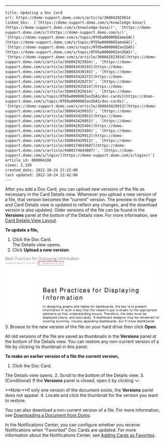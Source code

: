---
    title: Updating a Doc Card
    url: https://domo-support.domo.com/s/article/360042925614
    linked_kbs:  ['[https://domo-support.domo.com/s/knowledge-base/](https://domo-support.domo.com/s/knowledge-base/)', '[https://domo-support.domo.com/s/](https://domo-support.domo.com/s/)', '[https://domo-support.domo.com/s/topic/0TO5w000000ZamoGAC](https://domo-support.domo.com/s/topic/0TO5w000000ZamoGAC)', '[https://domo-support.domo.com/s/topic/0TO5w000000ZanZGAS](https://domo-support.domo.com/s/topic/0TO5w000000ZanZGAS)', '[https://domo-support.domo.com/s/article/360042923934](https://domo-support.domo.com/s/article/360042923934)', '[https://domo-support.domo.com/s/article/360043430193](https://domo-support.domo.com/s/article/360043430193)', '[https://domo-support.domo.com/s/article/360043428373](https://domo-support.domo.com/s/article/360043428373)', '[https://domo-support.domo.com/s/article/360042925614](https://domo-support.domo.com/s/article/360042925614)', '[https://domo-support.domo.com/s/topic/0TO5w000000ZanZGAS/doc-cards](https://domo-support.domo.com/s/topic/0TO5w000000ZanZGAS/doc-cards)', '[https://domo-support.domo.com/s/article/360043429933](https://domo-support.domo.com/s/article/360043429933)', '[https://domo-support.domo.com/s/article/360043429953](https://domo-support.domo.com/s/article/360043429953)', '[https://domo-support.domo.com/s/article/360042925494](https://domo-support.domo.com/s/article/360042925494)', '[https://domo-support.domo.com/s/article/360043429913](https://domo-support.domo.com/s/article/360043429913)', '[https://domo-support.domo.com/s/article/4408174643607](https://domo-support.domo.com/s/article/4408174643607)', '[https://domo-support.domo.com/s/login/](https://domo-support.domo.com/s/login/)']
    article_id: 000004108
    views: 2,159
    created_date: 2022-10-24 21:22:00
    last updated: 2022-10-24 22:42:00
    ---



After you add a Doc Card, you can upload new versions of the file as necessary in the Card Details view. Whenever you upload a new version of a file, that version becomes the "current" version. The preview in the Page and Card Details view is updated to reflect any changes, and the download version is also updated. Older versions of the file can be found in the **Versions** panel at the bottom of the Details view. For more information, see [Card Details View Layout](/s/article/360042923934 "Card Details View Layout"). 


**To update a file,**


1. Click the Doc Card.  
 The Details view opens.
2. Click **Upload a new version**.  
   
![upload_new_version.png](upload_new_version.png)
3. Browse to the new version of the file on your hard drive then click **Open**.


All old versions of the file are saved as thumbnails in the **Versions** panel at the bottom of the Details view. You can restore any non-current version of a file by clicking its thumbnail in this panel.


**To make an earlier version of a file the current version,** 


1. Click the Doc Card.  
   
 The Details view opens.
2. Scroll to the bottom of the Details view.
3. (Conditional) If the **Versions** panel is closed, open it by clicking ![version_dropdown.png](version_dropdown.png).




 


**Note:**If only one version of the document exists, the **Versions** panel does not appear.
4. Locate and click the thumbnail for the version you want to restore.


You can also download a non-current version of a file. For more information, see [Downloading a Document from Domo](/s/article/360043430193 "Downloading a Document from Domo").


In the Notifications Center, you can configure whether you receive Notifications when "Favorited" Doc Cards are updated. For more information about the Notifications Center, see [Adding Cards as Favorites](/s/article/360043428373).

